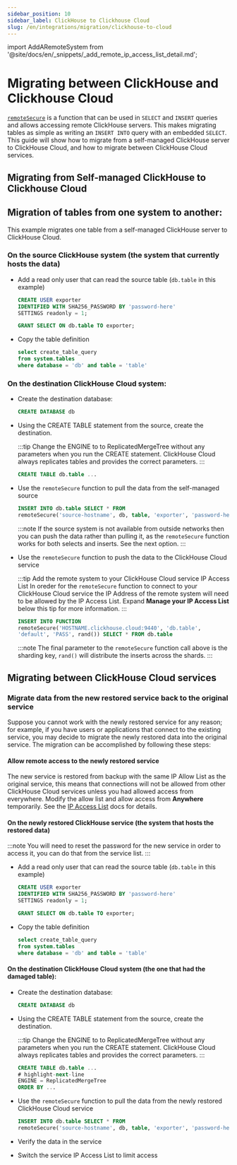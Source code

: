 ```yaml
---
sidebar_position: 10
sidebar_label: ClickHouse to Clickhouse Cloud
slug: /en/integrations/migration/clickhouse-to-cloud
---
```

import AddARemoteSystem from '@site/docs/en/_snippets/_add_remote_ip_access_list_detail.md';

# Migrating between ClickHouse and Clickhouse Cloud

[`remoteSecure`](../../sql-reference/table-functions/remote.md) is a function that can be used in `SELECT` and `INSERT` queries and allows accessing remote ClickHouse servers.  This makes migrating tables as simple as writing an `INSERT INTO` query with an embedded `SELECT`.  This guide will show how to migrate from a self-managed ClickHouse server to ClickHouse Cloud, and how to migrate between ClickHouse Cloud services.

## Migrating from Self-managed ClickHouse to Clickhouse Cloud


## Migration of tables from one system to another:
This example migrates one table from a self-managed ClickHouse server to ClickHouse Cloud.

### On the source ClickHouse system (the system that currently hosts the data)

- Add a read only user that can read the source table (`db.table` in this example)
  ```sql
  CREATE USER exporter
  IDENTIFIED WITH SHA256_PASSWORD BY 'password-here'
  SETTINGS readonly = 1;
  ```

  ```sql
  GRANT SELECT ON db.table TO exporter;
  ```

- Copy the table definition
  ```sql
  select create_table_query
  from system.tables
  where database = 'db' and table = 'table'
  ```

### On the destination ClickHouse Cloud system:

- Create the destination database:
  ```sql
  CREATE DATABASE db
  ```

- Using the CREATE TABLE statement from the source, create the destination.

  :::tip
  Change the ENGINE to to ReplicatedMergeTree without any parameters when you run the CREATE statement.  ClickHouse Cloud always replicates tables and provides the correct parameters.
  :::

  ```sql
  CREATE TABLE db.table ...
  ```

- Use the `remoteSecure` function to pull the data from the self-managed source

  ```sql
  INSERT INTO db.table SELECT * FROM
  remoteSecure('source-hostname', db, table, 'exporter', 'password-here')
  ```

  :::note
  If the source system is not available from outside networks then you can push the data rather than pulling it, as the `remoteSecure` function works for both selects and inserts.  See the next option.
  :::

- Use the `remoteSecure` function to push the data to the ClickHouse Cloud service

  :::tip Add the remote system to your ClickHouse Cloud service IP Access List
  In oreder for the `remoteSecure` function to connect to your ClickHouse Cloud service the IP Address of the remote system will need to be allowed by the IP Access List.  Expand **Manage your IP Access List** below this tip for more information.
  :::

  <AddARemoteSystem />

  ```sql
  INSERT INTO FUNCTION
  remoteSecure('HOSTNAME.clickhouse.cloud:9440', 'db.table',
  'default', 'PASS', rand()) SELECT * FROM db.table
  ```

  :::note
  The final parameter to the `remoteSecure` function call above is the sharding key, `rand()` will distribute the inserts across the shards.
  :::

## Migrating between ClickHouse Cloud services

### Migrate data from the **new restored service** back to the **original service**

Suppose you cannot work with the newly restored service for any reason; for example, if you have users or applications that connect to the existing service, you may decide to migrate the newly restored data into the original service.  The migration can be accomplished by following these steps:

#### Allow remote access to the newly restored service

The new service is restored from backup with the same IP Allow List as the original service, this means that connections will not be allowed from other ClickHouse Cloud services unless you had allowed access from everywhere.  Modify the allow list and allow access from **Anywhere** temporarily.  See the [IP Access List](/docs/en/manage/security/ip-access-list.md) docs for details.

#### On the newly restored ClickHouse service (the system that hosts the restored data)

:::note
You will need to reset the password for the new service in order to access it, you can do that from the service list.
:::

- Add a read only user that can read the source table (`db.table` in this example)
  ```sql
  CREATE USER exporter
  IDENTIFIED WITH SHA256_PASSWORD BY 'password-here'
  SETTINGS readonly = 1;
  ```

  ```sql
  GRANT SELECT ON db.table TO exporter;
  ```

- Copy the table definition 
  ```sql
  select create_table_query
  from system.tables
  where database = 'db' and table = 'table'
  ```

#### On the destination ClickHouse Cloud system (the one that had the damaged table):

- Create the destination database:
  ```sql
  CREATE DATABASE db
  ```

- Using the CREATE TABLE statement from the source, create the destination.

  :::tip
  Change the ENGINE to to ReplicatedMergeTree without any parameters when you run the CREATE statement.  ClickHouse Cloud always replicates tables and provides the correct parameters.
  :::

  ```sql
  CREATE TABLE db.table ...
  # highlight-next-line
  ENGINE = ReplicatedMergeTree
  ORDER BY ...
  ```

- Use the `remoteSecure` function to pull the data from the newly restored ClickHouse Cloud service

  ```sql
  INSERT INTO db.table SELECT * FROM
  remoteSecure('source-hostname', db, table, 'exporter', 'password-here')
  ```

- Verify the data in the service
- Switch the service IP Access List to limit access


